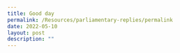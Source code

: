 ```yaml
---
title: Good day
permalink: /Resources/parliamentary-replies/permalink
date: 2022-05-10
layout: post
description: ""
---
```

